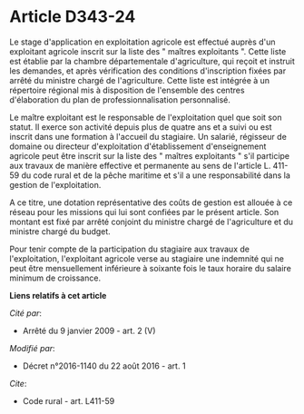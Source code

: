 # Article D343-24

Le stage d'application en exploitation agricole est effectué auprès d'un exploitant agricole inscrit sur la liste des "
maîtres exploitants ". Cette liste est établie par la chambre départementale d'agriculture, qui reçoit et instruit les
demandes, et après vérification des conditions d'inscription fixées par arrêté du ministre chargé de l'agriculture. Cette
liste est intégrée à un répertoire régional mis à disposition de l'ensemble des centres d'élaboration du plan de
professionnalisation personnalisé.

Le maître exploitant est le responsable de l'exploitation quel que soit son statut. Il exerce son activité depuis plus de
quatre ans et a suivi ou est inscrit dans une formation à l'accueil du stagiaire. Un salarié, régisseur de domaine ou
directeur d'exploitation d'établissement d'enseignement agricole peut être inscrit sur la liste des " maîtres exploitants "
s'il participe aux travaux de manière effective et permanente au sens de l'article L. 411-59 du code rural et de la pêche
maritime et s'il a une responsabilité dans la gestion de l'exploitation. 

A ce titre, une dotation représentative des coûts de gestion est allouée à ce réseau pour les missions qui lui sont confiées
par le présent article. Son montant est fixé par arrêté conjoint du ministre chargé de l'agriculture et du ministre chargé du
budget. 

Pour tenir compte de la participation du stagiaire aux travaux de l'exploitation, l'exploitant agricole verse au stagiaire
une indemnité qui ne peut être mensuellement inférieure à soixante fois le taux horaire du salaire minimum de croissance.

**Liens relatifs à cet article**

_Cité par_:

  - Arrêté du 9 janvier 2009 - art. 2 (V)

_Modifié par_:

  - Décret n°2016-1140 du 22 août 2016 - art. 1

_Cite_:

  - Code rural - art. L411-59
